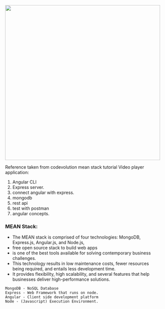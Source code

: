 <img src="static/mean_stack.png" width=500>

Reference taken from codevolution mean stack tutorial
Video player application:
1. Angular CLI
2. Express server.
3. connect angular with express.
4. mongodb
5. rest api
6. test with postman
7. angular concepts.


### MEAN Stack:
- The MEAN stack is comprised of four technologies: MongoDB, Express.js, Angular.js, and Node.js,
- free open source stack to build web apps
- is one of the best tools available for solving contemporary business challenges.
- This technology results in low maintenance costs, fewer resources being required, and entails less development time.
- It provides flexibility, high scalability, and several features that help businesses deliver high-performance solutions.
```
MongoDB - NoSQL Database
Express - Web Framework that runs on node.
Angular - Client side development platform
Node - (Javascript) Execution Environment.
```


